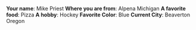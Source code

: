 **Your name**: Mike Priest
**Where you are from**: Alpena Michigan
**A favorite food**: Pizza
**A hobby**: Hockey
**Favorite Color**: Blue
**Current City**: Beaverton Oregon